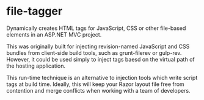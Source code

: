 file-tagger
===========

Dynamically creates HTML tags for JavaScript, CSS or other file-based elements in an ASP.NET MVC project.

This was originally built for injecting revision-named JavaScript and CSS bundles from client-side build tools, such as grunt-filerev or gulp-rev.  However, it could be used simply to inject tags baesd on the virtual path of the hosting application.

This run-time technique is an alternative to injection tools which write script tags at build time. Ideally, this will keep your Razor layout file free from contention and merge conflicts when working with a team of developers.
